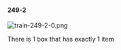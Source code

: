 #### 249-2
![train-249-2-0.png](https://github.com/lil-lab/nlvr/raw/master/nlvr/train/images/51/train-249-2-0.png "train-249-2-0.png")

There is 1 box that has exactly 1 item